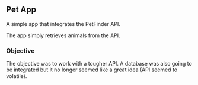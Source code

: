 ## Pet App
A simple app that integrates the PetFinder API.

The app simply retrieves animals from the API.

### Objective
The objective was to work with a tougher API. 
A database was also going to be integrated but it no longer seemed like a great idea (API seemed to volatile).